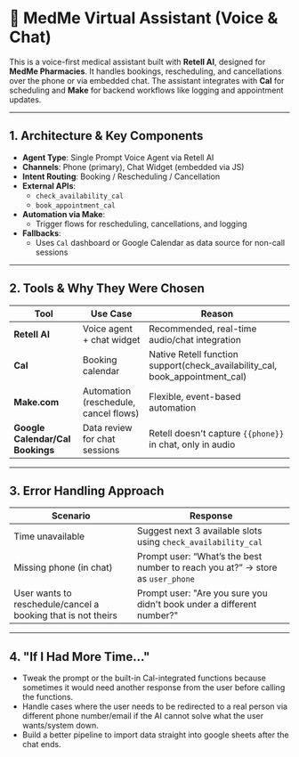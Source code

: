 # 💬 MedMe Virtual Assistant (Voice & Chat)

This is a voice-first medical assistant built with **Retell AI**, designed for **MedMe Pharmacies**. It handles bookings, rescheduling, and cancellations over the phone or via embedded chat. The assistant integrates with **Cal** for scheduling and **Make** for backend workflows like logging and appointment updates.

---

## 1. Architecture & Key Components

- **Agent Type**: Single Prompt Voice Agent via Retell AI
- **Channels**: Phone (primary), Chat Widget (embedded via JS)
- **Intent Routing**: Booking / Rescheduling / Cancellation
- **External APIs**:
  - `check_availability_cal`
  - `book_appointment_cal`
- **Automation via Make**:
  - Trigger flows for rescheduling, cancellations, and logging
- **Fallbacks**:
  - Uses `Cal` dashboard or Google Calendar as data source for non-call sessions

---

## 2. Tools & Why They Were Chosen

| Tool          | Use Case                         | Reason |
|---------------|----------------------------------|--------|
| **Retell AI** | Voice agent + chat widget        | Recommended, real-time audio/chat integration |
| **Cal**       | Booking calendar                 | Native Retell function support(check_availability_cal, book_appointment_cal) |
| **Make.com**  | Automation (reschedule, cancel flows)| Flexible, event-based automation |
| **Google Calendar/Cal Bookings** | Data review for chat sessions | Retell doesn't capture `{{phone}}` in chat, only in audio |

---

## 3. Error Handling Approach

| Scenario | Response |
|----------|----------|
| Time unavailable | Suggest next 3 available slots using `check_availability_cal` |
| Missing phone (in chat) | Prompt user: “What’s the best number to reach you at?” → store as `user_phone` |
| User wants to reschedule/cancel a booking that is not theirs | Prompt user: "Are you sure you didn't book under a different number?" |

---

## 4. "If I Had More Time..."

- Tweak the prompt or the built-in Cal-integrated functions because sometimes it would need another response from the user before calling the functions.
- Handle cases where the user needs to be redirected to a real person via different phone number/email if the AI cannot solve what the user wants/system down.
- Build a better pipeline to import data straight into google sheets after the chat ends.
